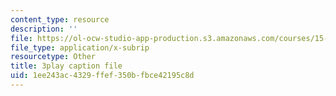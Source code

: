 ```yaml
---
content_type: resource
description: ''
file: https://ol-ocw-studio-app-production.s3.amazonaws.com/courses/15-401-finance-theory-i-fall-2008/1ee243ac4329ffef350bfbce42195c8d_sMKQywwkIjQ.srt
file_type: application/x-subrip
resourcetype: Other
title: 3play caption file
uid: 1ee243ac-4329-ffef-350b-fbce42195c8d
---
```

